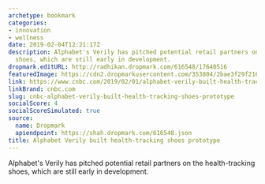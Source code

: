 ```yaml
---
archetype: bookmark
categories:
- innovation
- wellness
date: 2019-02-04T12:21:17Z
description: Alphabet's Verily has pitched potential retail partners on the health-tracking
  shoes, which are still early in development.
dropmark.editURL: http://radhikan.dropmark.com/616548/17640516
featuredImage: https://cdn2.dropmarkusercontent.com/353804/2bae3f29f216ae543edba5b379487bd8c742a4eec62f6443f417a80b1fccae51/thumbnail/104281035-GettyImages-187045257.1910x1000.jpg?Expires=1557430063&Signature=IKSCb96Fgtwuq5J~hwnqxU2fZvRmXZ-S~EMht5PlZ2-DQhiFKePxjKMCycCgcNGId6TGeVJmLWKmjuGy9sDpTLXrXl3~4XrCpEQEmJRJ4oXcrxs0iyuEWihuTcamwM5IFUaPil6LP9B8EtdjQXV2eJ6chSrS3-6c1Cm8CZBtKf1gHR4xiWHiW5yemOHg~p2~JpVH63YXaL2611WN3-JCjr0iUTLejZKRSuffnlZItBMWN6BdMHTTauzCQLV2fCouLou8yxQJ-1IxJcwSPqyRcxKqlH6NmBk78mfLhQvbrYClTI1Ghc6aaY4UqU76P9RvpXuNBels60bs4mBfFHL5CQ__&Key-Pair-Id=APKAITQYWVEN757ZA4KQ
link: https://www.cnbc.com/2019/02/01/alphabet-verily-built-health-tracking-shoes-prototype.html
linkBrand: cnbc.com
slug: cnbc-alphabet-verily-built-health-tracking-shoes-prototype
socialScore: 4
socialScoreSimulated: true
source:
  name: Dropmark
  apiendpoint: https://shah.dropmark.com/616548.json
title: Alphabet Verily built health-tracking shoes prototype
---
```

Alphabet's Verily has pitched potential retail partners on the health-tracking shoes, which are still early in development.